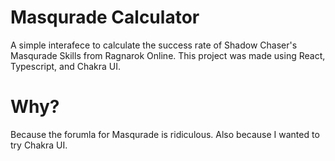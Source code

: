# Masqurade Calculator

A simple interafece to calculate the success rate of Shadow Chaser's Masqurade Skills from Ragnarok Online.
This project was made using React, Typescript, and Chakra UI.


# Why?
Because the forumla for Masqurade is ridiculous. Also because I wanted to try Chakra UI.
